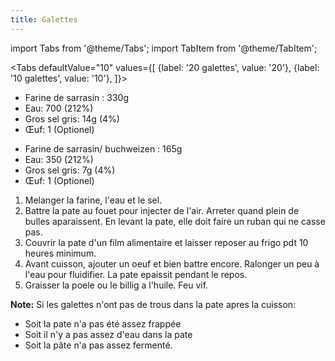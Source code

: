 ```yaml
---
title: Galettes
---
```

import Tabs from '@theme/Tabs';
import TabItem from '@theme/TabItem';

<Tabs defaultValue="10"
  values={[
    {label: '20 galettes', value: '20'},
    {label: '10 galettes', value: '10'},
  ]}>

<TabItem value="20">

- Farine de sarrasin : 330g
- Eau: 700 (212%)
- Gros sel gris: 14g (4%)
- Œuf: 1 (Optionel)

</TabItem>

<TabItem value="10">

- Farine de sarrasin/ buchweizen : 165g
- Eau: 350 (212%)
- Gros sel gris: 7g (4%)
- Œuf: 1 (Optionel)

</TabItem>
</Tabs>

1. Melanger la farine, l'eau et le sel.
1. Battre la pate au fouet pour injecter de l'air. Arreter quand plein de bulles aparaissent.
   En levant la pate, elle doit faire un ruban qui ne casse pas.
1. Couvrir la pate d'un film alimentaire et laisser reposer au frigo pdt 10 heures minimum.
1. Avant cuisson, ajouter un oeuf et bien battre encore. Ralonger un peu à l'eau pour fluidifier. La pate epaissit pendant le repos.
1. Graisser la poele ou le billig a l'huile. Feu vif.

**Note:** Si les galettes n'ont pas de trous dans la pate apres la cuisson:

- Soit la pate n'a pas été assez frappée
- Soit il n'y a pas assez d'eau dans la pate
- Soit la pâte n'a pas assez fermenté.
